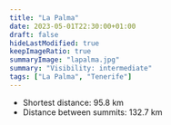 ```yaml
---
title: "La Palma"
date: 2023-05-01T22:30:00+01:00
draft: false
hideLastModified: true
keepImageRatio: true
summaryImage: "lapalma.jpg"
summary: "Visibility: intermediate"
tags: ["La Palma", "Tenerife"]
---
```


- Shortest distance: 95.8 km
- Distance between summits: 132.7 km